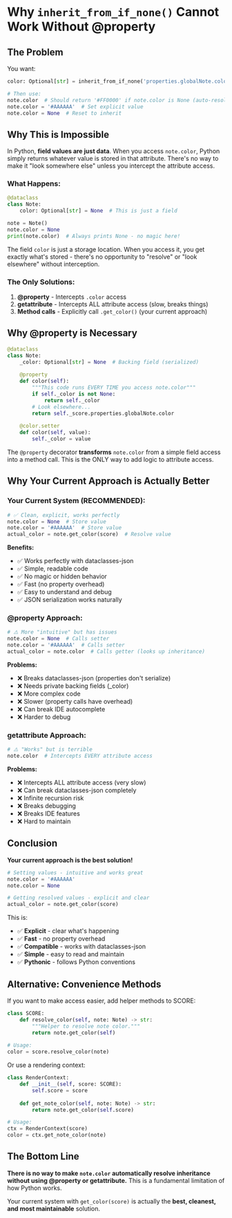 # Why `inherit_from_if_none()` Cannot Work Without @property

## The Problem

You want:
```python
color: Optional[str] = inherit_from_if_none('properties.globalNote.color')

# Then use:
note.color  # Should return '#FF0000' if note.color is None (auto-resolve)
note.color = '#AAAAAA'  # Set explicit value
note.color = None  # Reset to inherit
```

## Why This is Impossible

In Python, **field values are just data**. When you access `note.color`, Python simply returns whatever value is stored in that attribute. There's no way to make it "look somewhere else" unless you intercept the attribute access.

### What Happens:
```python
@dataclass
class Note:
    color: Optional[str] = None  # This is just a field

note = Note()
note.color = None
print(note.color)  # Always prints None - no magic here!
```

The field `color` is just a storage location. When you access it, you get exactly what's stored - there's no opportunity to "resolve" or "look elsewhere" without interception.

### The Only Solutions:

1. **@property** - Intercepts `.color` access
2. **__getattribute__** - Intercepts ALL attribute access (slow, breaks things)
3. **Method calls** - Explicitly call `.get_color()` (your current approach)

## Why @property is Necessary

```python
@dataclass
class Note:
    _color: Optional[str] = None  # Backing field (serialized)
    
    @property
    def color(self):
        """This code runs EVERY TIME you access note.color"""
        if self._color is not None:
            return self._color
        # Look elsewhere...
        return self._score.properties.globalNote.color
    
    @color.setter
    def color(self, value):
        self._color = value
```

The `@property` decorator **transforms** `note.color` from a simple field access into a method call. This is the ONLY way to add logic to attribute access.

## Why Your Current Approach is Actually Better

### Your Current System (RECOMMENDED):
```python
# ✅ Clean, explicit, works perfectly
note.color = None  # Store value
note.color = '#AAAAAA'  # Store value
actual_color = note.get_color(score)  # Resolve value
```

**Benefits:**
- ✅ Works perfectly with dataclasses-json
- ✅ Simple, readable code
- ✅ No magic or hidden behavior
- ✅ Fast (no property overhead)
- ✅ Easy to understand and debug
- ✅ JSON serialization works naturally

### @property Approach:
```python
# ⚠️ More "intuitive" but has issues
note.color = None  # Calls setter
note.color = '#AAAAAA'  # Calls setter
actual_color = note.color  # Calls getter (looks up inheritance)
```

**Problems:**
- ❌ Breaks dataclasses-json (properties don't serialize)
- ❌ Needs private backing fields (_color)
- ❌ More complex code
- ❌ Slower (property calls have overhead)
- ❌ Can break IDE autocomplete
- ❌ Harder to debug

### __getattribute__ Approach:
```python
# ⚠️ "Works" but is terrible
note.color  # Intercepts EVERY attribute access
```

**Problems:**
- ❌ Intercepts ALL attribute access (very slow)
- ❌ Can break dataclasses-json completely
- ❌ Infinite recursion risk
- ❌ Breaks debugging
- ❌ Breaks IDE features
- ❌ Hard to maintain

## Conclusion

**Your current approach is the best solution!**

```python
# Setting values - intuitive and works great
note.color = '#AAAAAA'
note.color = None

# Getting resolved values - explicit and clear
actual_color = note.get_color(score)
```

This is:
- ✅ **Explicit** - clear what's happening
- ✅ **Fast** - no property overhead
- ✅ **Compatible** - works with dataclasses-json
- ✅ **Simple** - easy to read and maintain
- ✅ **Pythonic** - follows Python conventions

## Alternative: Convenience Methods

If you want to make access easier, add helper methods to SCORE:

```python
class SCORE:
    def resolve_color(self, note: Note) -> str:
        """Helper to resolve note color."""
        return note.get_color(self)
    
# Usage:
color = score.resolve_color(note)
```

Or use a rendering context:

```python
class RenderContext:
    def __init__(self, score: SCORE):
        self.score = score
    
    def get_note_color(self, note: Note) -> str:
        return note.get_color(self.score)

# Usage:
ctx = RenderContext(score)
color = ctx.get_note_color(note)
```

## The Bottom Line

**There is no way to make `note.color` automatically resolve inheritance without using @property or __getattribute__.** This is a fundamental limitation of how Python works.

Your current system with `get_color(score)` is actually the **best, cleanest, and most maintainable** solution.

